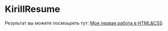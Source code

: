 # KirillResume
Результат вы можете посмоьреть тут:
[Моя первая работа в HTML&CSS](https://github.com/KerikKerik/KirillResume/)

